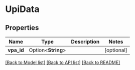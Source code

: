 # UpiData

## Properties

Name | Type | Description | Notes
------------ | ------------- | ------------- | -------------
**vpa_id** | Option<**String**> |  | [optional]

[[Back to Model list]](../README.md#documentation-for-models) [[Back to API list]](../README.md#documentation-for-api-endpoints) [[Back to README]](../README.md)


